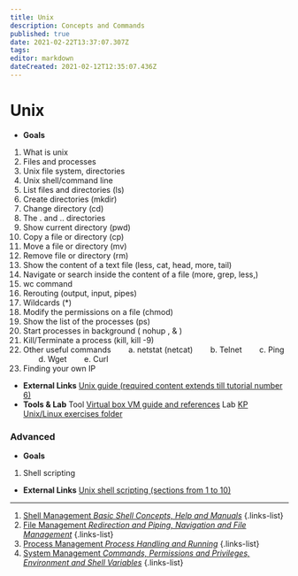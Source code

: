 ```yaml
---
title: Unix
description: Concepts and Commands
published: true
date: 2021-02-22T13:37:07.307Z
tags: 
editor: markdown
dateCreated: 2021-02-12T12:35:07.436Z
---
```


# Unix

- **Goals**
1. What is unix
2. Files and processes
3. Unix file system, directories
4. Unix shell/command line 
5. List files and directories (ls)
6. Create directories (mkdir)
7. Change directory (cd)
8. The . and .. directories
9. Show current directory (pwd)
10. Copy a file or directory (cp)
11. Move a file or directory (mv)
12. Remove file or directory (rm)
13. Show the content of a text file (less, cat, head, more, tail)
14. Navigate or search inside the content of a file (more, grep, less,)
15. wc command
16. Rerouting (output, input, pipes)
17. Wildcards (*)
18. Modify the permissions on a file (chmod)
19. Show the list of the processes (ps)
20. Start processes in background ( nohup , & )
21. Kill/Terminate a process (kill,  kill -9)
22. Other useful commands
<span>&nbsp;&nbsp;&nbsp;&nbsp;&nbsp;&nbsp;</span> a. netstat (netcat) 
<span>&nbsp;&nbsp;&nbsp;&nbsp;&nbsp;&nbsp;</span> b. Telnet
<span>&nbsp;&nbsp;&nbsp;&nbsp;&nbsp;&nbsp;</span> c. Ping
<span>&nbsp;&nbsp;&nbsp;&nbsp;&nbsp;&nbsp;</span> d. Wget
<span>&nbsp;&nbsp;&nbsp;&nbsp;&nbsp;&nbsp;</span> e. Curl
24. Finding your own IP 
- **External Links**
[Unix guide (required content extends till tutorial number 6)](http://www.ee.surrey.ac.uk/Teaching/Unix/)
- **Tools & Lab**
Tool [Virtual box VM guide and references](https://docs.google.com/document/d/1OSbQtX0NoG31UhdtxFlawpnaja8KeDzXd8wushVZzdk/edit?usp=sharing)
Lab [KP Unix/Linux exercises folder](https://drive.google.com/open?id=0BydghG4Au4HfUzFobUxTU0wtV1E)

### Advanced
- **Goals**
1. Shell scripting
- **External Links**
[Unix shell scripting (sections from 1 to 10)](https://www.html.it/guide/shell-scripting-la-guida/)

---

1. [Shell Management *Basic Shell Concepts, Help and Manuals*](/training/commons/os/unix/shell)
{.links-list}
2. [File Management *Redirection and Piping, Navigation and File Management*](/training/commons/os/unix/file)
{.links-list}
3. [Process Management *Process Handling and Running*](/training/commons/os/unix/process)
{.links-list}
4. [System Management *Commands, Permissions and Privileges, Environment and Shell Variables*](/training/commons/os/unix/system)
{.links-list}